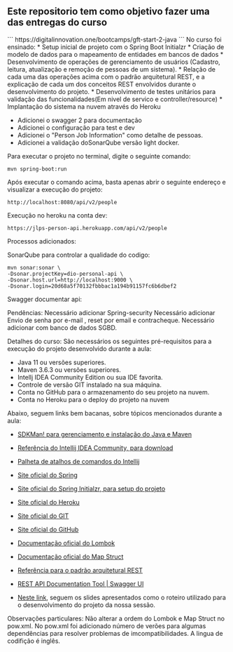 <h2> Este repositorio tem como objetivo fazer uma das entregas do curso</h2>
```
https://digitalinnovation.one/bootcamps/gft-start-2-java
```
No curso foi ensinado:
* Setup inicial de projeto com o Spring Boot Initialzr
* Criação de modelo de dados para o mapeamento de entidades em bancos de dados
* Desenvolvimento de operações de gerenciamento de usuários (Cadastro, leitura, atualização e remoção de pessoas de um sistema).
* Relação de cada uma das operações acima com o padrão arquitetural REST, e a explicação de cada um dos conceitos REST envolvidos durante o desenvolvimento do projeto.
* Desenvolvimento de testes unitários para validação das funcionalidades(Em nivel de servico e controller/resource) 
* Implantação do sistema na nuvem através do Heroku

* Adicionei o swagger 2 para documentação
* Adicionei o configuração para test e dev
* Adicionei o "Person Job Information" como detalhe de pessoas.
* Adicionei a validação doSonarQube versão light docker.

Para executar o projeto no terminal, digite o seguinte comando:

```shell script
mvn spring-boot:run 
```

Após executar o comando acima, basta apenas abrir o seguinte endereço e visualizar a execução do projeto:
```
http://localhost:8080/api/v2/people
```
Execução no heroku na conta dev:
```
https://jlps-person-api.herokuapp.com/api/v2/people
```
Processos adicionados:

SonarQube para controlar a qualidade do codigo:
```
mvn sonar:sonar \
-Dsonar.projectKey=dio-personal-api \
-Dsonar.host.url=http://localhost:9000 \
-Dsonar.login=20d68a5f70132fbbbac1a194b91157fc6b6dbef2
```

Swagger documentar api:

Pendências:
Necessário adicionar Spring-security
Necessário adicionar Envio de senha por e-mail , reset por email e contracheque.
Necessário adicionar com banco de dados SGBD.

Detalhes do curso:
São necessários os seguintes pré-requisitos para a execução do projeto desenvolvido durante a aula:

* Java 11 ou versões superiores.
* Maven 3.6.3 ou versões superiores.
* Intellj IDEA Community Edition ou sua IDE favorita.
* Controle de versão GIT instalado na sua máquina.
* Conta no GitHub para o armazenamento do seu projeto na nuvem.
* Conta no Heroku para o deploy do projeto na nuvem

Abaixo, seguem links bem bacanas, sobre tópicos mencionados durante a aula:

* [SDKMan! para gerenciamento e instalação do Java e Maven](https://sdkman.io/)
* [Referência do Intellij IDEA Community, para download](https://www.jetbrains.com/idea/download)
* [Palheta de atalhos de comandos do Intellij](https://resources.jetbrains.com/storage/products/intellij-idea/docs/IntelliJIDEA_ReferenceCard.pdf)
* [Site oficial do Spring](https://spring.io/)
* [Site oficial do Spring Initialzr, para setup do projeto](https://start.spring.io/)
* [Site oficial do Heroku](https://www.heroku.com/)
* [Site oficial do GIT](https://git-scm.com/)
* [Site oficial do GitHub](http://github.com/)
* [Documentação oficial do Lombok](https://projectlombok.org/)
* [Documentação oficial do Map Struct](https://mapstruct.org/)
* [Referência para o padrão arquitetural REST](https://restfulapi.net/)
* [REST API Documentation Tool | Swagger UI](https://swagger.io/tools/swagger-ui/)
  
* [Neste link](https://drive.google.com/file/d/1crVPOVl6ok2HeYjh3fjQuGQn2lDZVHrn/view?usp=sharing), seguem os slides apresentados como o roteiro utilizado para o desenvolvimento do projeto da nossa sessão.

Observações particulares:
 Não alterar a ordem do Lombok e Map Struct no pow.xml.
 No pow.xml foi adicionado número de verões para algumas dependências para resolver problemas de imcompatibilidades.
 A lingua de codifição é inglês.
